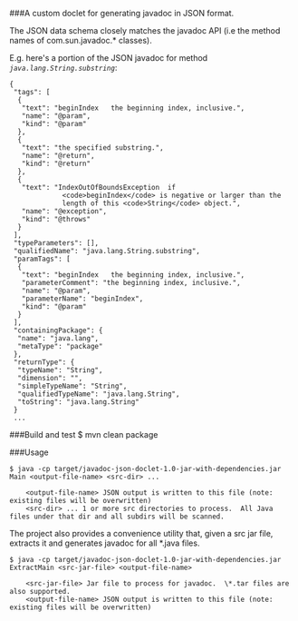 ###A custom doclet for generating javadoc in JSON format.

The JSON data schema closely matches the javadoc API (i.e the method names of 
com.sun.javadoc.\* classes).

E.g. here's a portion of the JSON javadoc for method _`java.lang.String.substring`_:

    {
     "tags": [
      {
       "text": "beginIndex   the beginning index, inclusive.",
       "name": "@param",
       "kind": "@param"
      },
      {
       "text": "the specified substring.",
       "name": "@return",
       "kind": "@return"
      },
      {
       "text": "IndexOutOfBoundsException  if
                 <code>beginIndex</code> is negative or larger than the
                 length of this <code>String</code> object.",
       "name": "@exception",
       "kind": "@throws"
      }
     ],
     "typeParameters": [],
     "qualifiedName": "java.lang.String.substring",
     "paramTags": [
      {
       "text": "beginIndex   the beginning index, inclusive.",
       "parameterComment": "the beginning index, inclusive.",
       "name": "@param",
       "parameterName": "beginIndex",
       "kind": "@param"
      }
     ],
     "containingPackage": {
      "name": "java.lang",
      "metaType": "package"
     },
     "returnType": {
      "typeName": "String",
      "dimension": "",
      "simpleTypeName": "String",
      "qualifiedTypeName": "java.lang.String",
      "toString": "java.lang.String"
     } 
     ...

###Build and test
    $ mvn clean package

###Usage 

    $ java -cp target/javadoc-json-doclet-1.0-jar-with-dependencies.jar Main <output-file-name> <src-dir> ...
        
        <output-file-name> JSON output is written to this file (note: existing files will be overwritten)
        <src-dir> ... 1 or more src directories to process.  All Java files under that dir and all subdirs will be scanned.
    

The project also provides a convenience utility that, given a src jar file, extracts it
and generates javadoc for all \*.java files.

    $ java -cp target/javadoc-json-doclet-1.0-jar-with-dependencies.jar ExtractMain <src-jar-file> <output-file-name> 

        <src-jar-file> Jar file to process for javadoc.  \*.tar files are also supported.
        <output-file-name> JSON output is written to this file (note: existing files will be overwritten)





